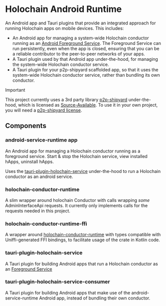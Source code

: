 # Holochain Android Runtime

An Android app and Tauri plugins that provide an integrated approach for running Holochain apps on mobile devices. This includes:
- An Android app for managing a system-wide Holochain conductor running as an [Android Foreground Service](https://developer.android.com/develop/background-work/services/fgs). The Foreground Service can run persistently, even when the app is closed, ensuring that you can be a reliable contributor to the peer-to-peer networks of your apps.
- A Tauri plugin used by that Android app under-the-hood, for managing the system-wide Holochain conductor service.
- A Tauri plugin for your p2p-shipyard scaffolded app, so that it uses the system-wide Holochain conductor service, rather than bundling its own conductor.

> [!IMPORTANT]  
> This project currently uses a 3rd party library [p2p-shipyard](https://github.com/darksoil-studio/p2p-shipyard) under-the-hood, which is licensed as [Source-Available](https://en.wikipedia.org/wiki/Source-available_software). To use it in your own project, you will need a [p2p-shipyard license](https://darksoil.studio/p2p-shipyard/license/license.html).

## Components

### android-service-runtime app

An Android app for managing a Holochain conductor running as a foreground service. Start & stop the Holochain service, view installed hApps, uninstall hApps.

Uses the [tauri-plugin-holochain-service](#tauri-plugin-holochain-service) under-the-hood to run a Holochain conductor as an android service.

### holochain-conductor-runtime

A slim wrapper around holochain Conductor with calls wrapping *some* AdminInterfaceApi requests. It currently only implements calls for the requests needed in this project.

### holochain-conductor-runtime-ffi

A wrapper around [holochain-conductor-runtime](#holochain-conductor-runtime) with types compatible with Uniffi-generated FFI bindings, to facilitate usage of the crate in Kotlin code.

### tauri-plugin-holochain-service

A Tauri plugin for building Android apps that run a Holochain conductor as an [Foreground Service](https://developer.android.com/develop/background-work/services/fgs)

### tauri-plugin-holochain-service-consumer

A Tauri plugin for building Android apps that make use of the android-service-runtime Android app, instead of bundling their own conductor.
